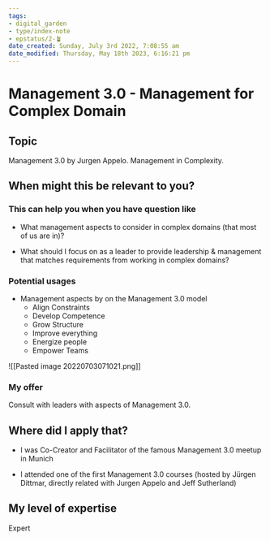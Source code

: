 ```yaml
---
tags: 
- digital_garden
- type/index-note
- epstatus/2-🪴
date_created: Sunday, July 3rd 2022, 7:08:55 am
date_modified: Thursday, May 18th 2023, 6:16:21 pm
---
```

# Management 3.0 - Management for Complex Domain
## Topic

Management 3.0 by Jurgen Appelo. Management in Complexity.

## When might this be relevant to you?

### This can help you when you have question like

-   What management aspects to consider in complex domains (that most of us are in)?
    
-   What should I focus on as a leader to provide leadership & management that matches requirements from working in complex domains?
    

### Potential usages

-   Management aspects by on the Management 3.0 model
    -   Align Constraints
    -   Develop Competence
    -   Grow Structure
    -   Improve everything
    -   Energize people
    -   Empower Teams
        

![[Pasted image 20220703071021.png]]

### My offer

Consult with leaders with aspects of Management 3.0.

## Where did I apply that?

-   I was Co-Creator and Facilitator of the famous Management 3.0 meetup in Munich
    
-   I attended one of the first Management 3.0 courses (hosted by Jürgen Dittmar, directly related with Jurgen Appelo and Jeff Sutherland)
    

## My level of expertise

Expert